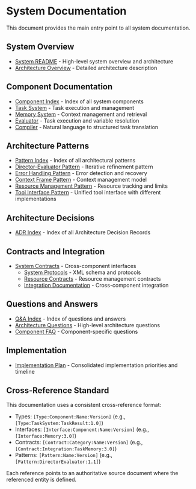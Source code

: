 # System Documentation
    
This document provides the main entry point to all system documentation.
    
## System Overview
    
- [System README](./system/README.md) - High-level system overview and architecture
- [Architecture Overview](./system/architecture/overview.md) - Detailed architecture description
    
## Component Documentation
    
- [Component Index](./components/index.md) - Index of all system components
- [Task System](./components/task-system/README.md) - Task execution and management
- [Memory System](./components/memory/README.md) - Context management and retrieval
- [Evaluator](./components/evaluator/README.md) - Task execution and variable resolution
- [Compiler](./components/compiler/README.md) - Natural language to structured task translation
    
## Architecture Patterns
    
- [Pattern Index](./system/architecture/patterns/index.md) - Index of all architectural patterns
- [Director-Evaluator Pattern](./system/architecture/patterns/director-evaluator.md) - Iterative refinement pattern
- [Error Handling Pattern](./system/architecture/patterns/errors.md) - Error detection and recovery
- [Context Frame Pattern](./system/architecture/patterns/context-frames.md) - Context management model
- [Resource Management Pattern](./system/architecture/patterns/resource-management.md) - Resource tracking and limits
- [Tool Interface Pattern](./system/architecture/patterns/tool-interface.md) - Unified tool interface with different implementations
    
## Architecture Decisions
    
- [ADR Index](./system/architecture/decisions/index.md) - Index of all Architecture Decision Records
    
## Contracts and Integration
    
- [System Contracts](./system/contracts/interfaces.md) - Cross-component interfaces
    - [System Protocols](./system/contracts/protocols.md) - XML schema and protocols
    - [Resource Contracts](./system/contracts/resources.md) - Resource management contracts
    - [Integration Documentation](./system/integration/index.md) - Cross-component integration
    
## Questions and Answers

- [Q&A Index](./system/qa/index.md) - Index of questions and answers
- [Architecture Questions](./system/qa/architecture-questions.md) - High-level architecture questions
- [Component FAQ](./system/qa/component-faq.md) - Component-specific questions

## Implementation

- [Implementation Plan](./system/planning/implementation-plan.md) - Consolidated implementation priorities and timeline

## Cross-Reference Standard

This documentation uses a consistent cross-reference format:

- Types: `[Type:Component:Name:Version]` (e.g., `[Type:TaskSystem:TaskResult:1.0]`)
- Interfaces: `[Interface:Component:Name:Version]` (e.g., `[Interface:Memory:3.0]`)
- Contracts: `[Contract:Category:Name:Version]` (e.g., `[Contract:Integration:TaskMemory:3.0]`)
- Patterns: `[Pattern:Name:Version]` (e.g., `[Pattern:DirectorEvaluator:1.1]`)

Each reference points to an authoritative source document where the referenced entity is defined.

